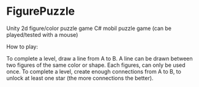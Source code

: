 # FigurePuzzle
Unity 2d figure/color puzzle game
C# mobil puzzle game (can be played/tested with a mouse)


How to play:

To complete a level, draw a line from A to B.
A line can be drawn between two figures of the same color or shape.
Each figures, can only be used once.
To complete a level, create enough connections from A to B, to unlock at least one star (the more connections the better).
